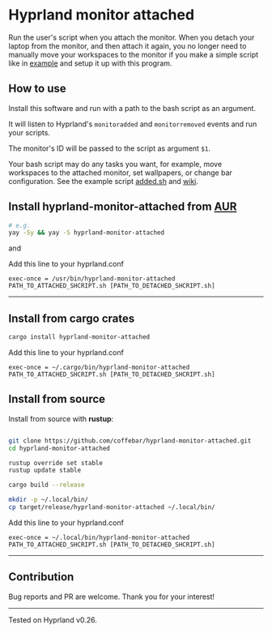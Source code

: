 # Hyprland monitor attached

Run the user's script when you attach the monitor. When you detach your laptop from the monitor, and then attach it again, you no longer need to manually move your workspaces to the monitor if you make a simple script like in [example](https://github.com/coffebar/hyprland-monitor-attached/blob/main/added.sh) and setup it up with this program.

## How to use

Install this software and run with a path to the bash script as an argument.

It will listen to Hyprland's `monitoradded` and `monitorremoved` events and run your scripts.

The monitor's ID will be passed to the script as argument `$1`.

Your bash script may do any tasks you want, for example, move workspaces to the attached monitor, set wallpapers, or change bar configuration. See the example script [added.sh](https://github.com/coffebar/hyprland-monitor-attached/blob/main/added.sh) and [wiki](https://wiki.hyprland.org/Configuring/Dispatchers/).

## Install **hyprland-monitor-attached** from [AUR](https://aur.archlinux.org/packages/hyprland-monitor-attached)

```bash 
# e.g.
yay -Sy && yay -S hyprland-monitor-attached
```

and

Add this line to your hyprland.conf

```
exec-once = /usr/bin/hyprland-monitor-attached PATH_TO_ATTACHED_SHCRIPT.sh [PATH_TO_DETACHED_SHCRIPT.sh]
```

-----


## Install from cargo crates

```bash
cargo install hyprland-monitor-attached
```

Add this line to your hyprland.conf

```
exec-once = ~/.cargo/bin/hyprland-monitor-attached PATH_TO_ATTACHED_SHCRIPT.sh [PATH_TO_DETACHED_SHCRIPT.sh]
```


## Install from source

Install from source with **rustup**:

```bash

git clone https://github.com/coffebar/hyprland-monitor-attached.git
cd hyprland-monitor-attached

rustup override set stable
rustup update stable

cargo build --release

mkdir -p ~/.local/bin/
cp target/release/hyprland-monitor-attached ~/.local/bin/

```
Add this line to your hyprland.conf

```
exec-once = ~/.local/bin/hyprland-monitor-attached PATH_TO_ATTACHED_SHCRIPT.sh [PATH_TO_DETACHED_SHCRIPT.sh]
```

-----

## Contribution

Bug reports and PR are welcome. Thank you for your interest!

-----

Tested on Hyprland v0.26.
